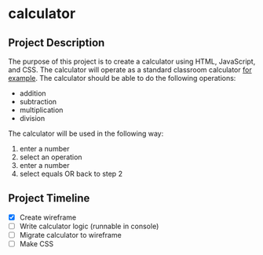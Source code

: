 # calculator

## Project Description

The purpose of this project is to create a calculator using HTML, JavaScript, and CSS. The calculator will operate as a standard classroom calculator [for example](https://mrbuddh4.github.io/calculator/). The calculator should be able to do the following operations:

- addition
- subtraction
- multiplication
- division

The calculator will be used in the following way:

1. enter a number
2. select an operation
3. enter a number
4. select equals OR back to step 2

## Project Timeline

- [x] Create wireframe
- [ ] Write calculator logic (runnable in console)
- [ ] Migrate calculator to wireframe
- [ ] Make CSS
